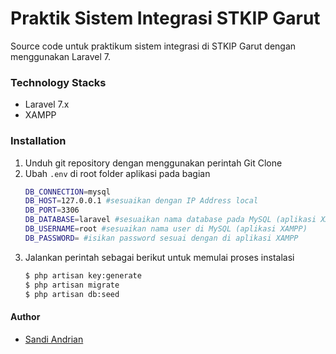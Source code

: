 # Praktik Sistem Integrasi STKIP Garut
Source code untuk praktikum sistem integrasi di STKIP Garut dengan menggunakan Laravel 7.

### Technology Stacks
* Laravel 7.x
* XAMPP

### Installation
1. Unduh git repository dengan menggunakan perintah Git Clone
2. Ubah `.env` di root folder aplikasi pada bagian
    ```sh
    DB_CONNECTION=mysql
    DB_HOST=127.0.0.1 #sesuaikan dengan IP Address local
    DB_PORT=3306
    DB_DATABASE=laravel #sesuaikan nama database pada MySQL (aplikasi XAMPP)
    DB_USERNAME=root #sesuaikan nama user di MySQL (aplikasi XAMPP)
    DB_PASSWORD= #isikan password sesuai dengan di aplikasi XAMPP
    ```
3. Jalankan perintah sebagai berikut untuk memulai proses instalasi
    ```sh
    $ php artisan key:generate
    $ php artisan migrate
    $ php artisan db:seed
    ```

#### Author
- [Sandi Andrian](mailto:andrian.sandi@gmail.com)